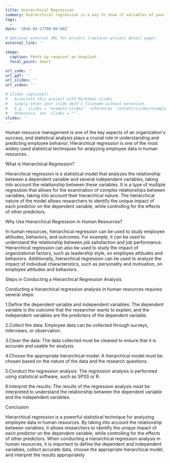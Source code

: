 ```yaml
---
title: Hierarchical Regression
summary: Hierarchical regression is a way to show if variables of your interest explain a statistically significant amount of variance in your Dependent Variable (DV) after accounting for all other variables.
tags:
  - 
date: '2016-04-27T00:00:00Z'

# Optional external URL for project (replaces project detail page).
external_link: ''

image:
  caption: Photo by rawpixel on Unsplash
  focal_point: Smart

url_code: ''
url_pdf: ''
url_slides: ''
url_video: ''

# Slides (optional).
#   Associate this project with Markdown slides.
#   Simply enter your slide deck's filename without extension.
#   E.g. `slides = "example-slides"` references `content/slides/example-slides.md`.
#   Otherwise, set `slides = ""`.
slides: ''
---
```


Human resource management is one of the key aspects of an organization's success, and statistical analysis plays a crucial role in understanding and predicting employee behavior. Hierarchical regression is one of the most widely used statistical techniques for analyzing employee data in human resources.

What is Hierarchical Regression?

Hierarchical regression is a statistical model that analyzes the relationship between a dependent variable and several independent variables, taking into account the relationship between these variables. It is a type of multiple regression that allows for the examination of complex relationships between variables, taking into account their hierarchical nature. The hierarchical nature of the model allows researchers to identify the unique impact of each predictor on the dependent variable, while controlling for the effects of other predictors.

Why Use Hierarchical Regression in Human Resources?

In human resources, hierarchical regression can be used to study employee attitudes, behaviors, and outcomes. For example, it can be used to understand the relationship between job satisfaction and job performance. Hierarchical regression can also be used to study the impact of organizational factors, such as leadership style, on employee attitudes and behaviors. Additionally, hierarchical regression can be used to analyze the impact of individual characteristics, such as personality and motivation, on employee attitudes and behaviors.

Steps in Conducting a Hierarchical Regression Analysis

Conducting a hierarchical regression analysis in human resources requires several steps:

1.Define the dependent variable and independent variables: The dependent variable is the outcome that the researcher wants to explain, and the independent variables are the predictors of the dependent variable.


2.Collect the data: Employee data can be collected through surveys, interviews, or observation.


3.Clean the data: The data collected must be cleaned to ensure that it is accurate and usable for analysis.


4.Choose the appropriate hierarchical model: A hierarchical model must be chosen based on the nature of the data and the research questions.


5.Conduct the regression analysis: The regression analysis is performed using statistical software, such as SPSS or R.


6.Interpret the results: The results of the regression analysis must be interpreted to understand the relationship between the dependent variable and the independent variables.

Conclusion

Hierarchical regression is a powerful statistical technique for analyzing employee data in human resources. By taking into account the relationship between variables, it allows researchers to identify the unique impact of each predictor on the dependent variable, while controlling for the effects of other predictors. When conducting a hierarchical regression analysis in human resources, it is important to define the dependent and independent variables, collect accurate data, choose the appropriate hierarchical model, and interpret the results appropriately
